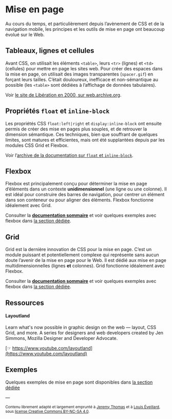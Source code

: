 # Mise en page

Au cours du temps, et particulièrement depuis l’avènement de CSS et de la navigation mobile, les principes et les outils de mise en page ont beaucoup évolué sur le Web.

## Tableaux, lignes et cellules

Avant CSS, on utilisait les éléments `<table>`, leurs `<tr>` (lignes) et `<td>` (cellules) pour mettre en page les sites web. Pour créer des espaces dans la mise en page, on utilisait des images transparentes (`spacer.gif`) en forçant leurs tailles. C’était douloureux, inefficace et non-sémantique au possible (les `<table>` sont dédiées à l’affichage de données tabulaires).

Voir [le site de Libération en 2000, sur web.archive.org](https://web.archive.org/web/20000809010933/http://www.liberation.fr/).

## Propriétés `float` et `inline-block`

Les propriétés CSS `float:left|right` et `display:inline-block` ont ensuite permis de créer des mise en pages plus souples, et de retrouver la dimension sémantique. Ces techniques, bien que souffrant de quelques limites, sont matures et efficientes, mais ont été supplantées depuis par les modules CSS Grid et Flexbox.

Voir l’[archive de la documentation sur `float` et `inline-block`](../floats/).

## Flexbox

Flexbox est principalement conçu pour déterminer la mise en page d’éléments dans un contexte **unidimensionnel** (une ligne ou une colonne).
Il est idéal pour construire des barres de navigation, pour centrer un élément dans son conteneur ou pour aligner des éléments. Flexbox fonctionne idéalement avec Grid.

Consulter la [**documentation sommaire**](../../flexbox/) et voir quelques exemples avec flexbox dans [la section dédiée](../../../exemples/#flex).

## Grid

Grid est la dernière innovation de CSS pour la mise en page. C’est un module puissant et potentiellement complexe qui représente sans aucun doute l’avenir de la mise en page pour le Web. Il est dédié aux mise en page multidimensionnelles (lignes **et** colonnes). Grid fonctionne idéalement avec Flexbox.

Consulter la [**documentation sommaire**](../../grid/) et voir quelques exemples avec flexbox dans [la section dédiée](../../../exemples/#flex).


## Ressources

#### Layoutland
Learn what's now possible in graphic design on the web — layout, CSS Grid, and more. A series for designers and web developers created by Jen Simmons, Mozilla Designer and Developer Advocate.

[☞ https://www.youtube.com/layoutland](https://www.youtube.com/layoutland)


## Exemples

Quelques exemples de mise en page sont disponibles dans [la section dédiée](../../../exemples/#layout)

—

<small>Contenu librement adapté et largement emprunté à [Jeremy Thomas](https://marksheet.io) et à [Louis Éveillard](http://pca.louiseveillard.com/),  sous [license Creative Commons BY-NC-SA 4.0](https://creativecommons.org/licenses/by-nc-sa/4.0/). </small>
